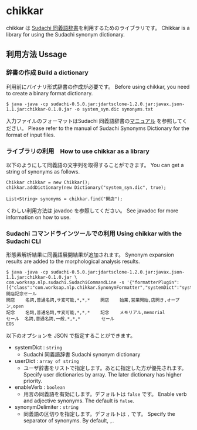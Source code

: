 # chikkar

chikkar は [Sudachi 同義語辞書](https://github.com/WorksApplications/SudachiDict/)を利用するためのライブラリです。
Chikkar is a library for using the Sudachi synonym dictionary.

## 利用方法 Ussage

### 辞書の作成 Build a dictionary

利用前にバイナリ形式辞書の作成が必要です。
Before using chikkar, you need to create a binary format dictionary.

```
$ java -java -cp sudachi-0.5.0.jar:jdartsclone-1.2.0.jar:javax.json-1.1.jar:chikkar-0.1.0.jar -o system_syn.dic synonyms.txt
```

入力ファイルのフォーマットはSudachi 同義語辞書の[マニュアル](https://github.com/WorksApplications/SudachiDict/blob/develop/docs/synonyms.md) を参照してください。
Please refer to the manual of Sudachi Synonyms Dictionary for the format of input files.

### ライブラリの利用　How to use chikkar as a library

以下のようにして同義語の文字列を取得することができます。
You can get a string of synonyms as follows.

```
Chikkar chikkar = new Chikkar();
chikkar.addDictionary(new Dictionary("system_syn.dic", true);

List<String> synonyms = chikkar.find("開店");
```

くわしい利用方法は javadoc を参照してください。
See javadoc for more information on how to use.

### Sudachi コマンドラインツールでの利用 Using chikkar with the Sudachi CLI

形態素解析結果に同義語展開結果が追加されます。
Synonym expansion results are added to the morphological analysis results.

```
$ java -java -cp sudachi-0.5.0.jar:jdartsclone-1.2.0.jar:javax.json-1.1.jar:chikkar-0.1.0.jar \
com.worksap.nlp.sudachi.SudachiCommandLine -s '{"formatterPlugin":[{"class":"com.worksap.nlp.chikkar.SynonymFormatter","systemDict":"system_syn.dic"}]}'
開店記念セール
開店    名詞,普通名詞,サ変可能,*,*,*    開店    始業,営業開始,店開き,オープン,open
記念    名詞,普通名詞,サ変可能,*,*,*    記念    メモリアル,memorial
セール  名詞,普通名詞,一般,*,*,*        セール
EOS
```

以下のオプションを JSON で指定することができます。

- systemDict : `string`
    - Sudachi 同義語辞書 Sudachi synonym dictionary
- userDict : `array of string`
    - ユーザ辞書をリストで指定します。あとに指定した方が優先されます。 Specify user dictionaries by array. The later dictionary has higher priority.
- enableVerb : `boolean`
    - 用言の同義語を有効にします。デフォルトは `false` です。 Enable verb and adjective synonyms. The default is `false`.
- synonymDelimiter : `string`
    - 同義語の区切りを指定します。デフォルトは `,` です。 Specify the separator of synonyms. By default, `,`.

